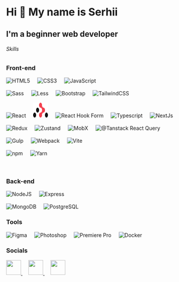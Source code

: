 # Hi 👋 My name is Serhii

## I'm a beginner web developer

###### Skills

### Front-end

<p align="left">

 <img src="https://raw.githubusercontent.com/danielcranney/readme-generator/main/public/icons/skills/html5-colored.svg" width="40" height="40" alt="HTML5" />
  
  <img width="12" />
  
  <img src="https://raw.githubusercontent.com/danielcranney/readme-generator/main/public/icons/skills/css3-colored.svg" width="40" height="40" alt="CSS3" />
  
  <img width="12" />
  
  <img src="https://raw.githubusercontent.com/danielcranney/readme-generator/main/public/icons/skills/javascript-colored.svg" width="40" height="40" alt="JavaScript" />

  <br>
  <br>

  <img src="https://raw.githubusercontent.com/danielcranney/readme-generator/main/public/icons/skills/sass-colored.svg" width="40" height="40" alt="Sass" />
  
  <img width="12" />
  
  <img src="https://cdn4.iconfinder.com/data/icons/logos-and-brands/512/198_Less_logo_logos-512.png" width="40" height="40" alt="Less" />
  
  <img width="12" />
  
  <img src="https://raw.githubusercontent.com/danielcranney/readme-generator/main/public/icons/skills/bootstrap-colored.svg" width="40" height="40" alt="Bootstrap" />
  
  <img width="12" />
  
  <img src="https://raw.githubusercontent.com/danielcranney/readme-generator/main/public/icons/skills/tailwindcss-colored.svg" width="40" height="40" alt="TailwindCSS" />

  <br>
  <br>

  <img src="https://raw.githubusercontent.com/danielcranney/readme-generator/main/public/icons/skills/react-colored.svg" width="40" height="40" alt="React" />
 
  <img width="12" />
  
  <img src="./assets/rr_logo_light.svg" width="40" height="40" alt="React Router" />
 
  <img width="12" />
  
  <img src="https://react-hook-form.com/images/logo/react-hook-form-logo-only.svg" width="40" height="40" alt="React Hook Form" />
 
  <img width="12" />

  <img src="https://raw.githubusercontent.com/danielcranney/readme-generator/main/public/icons/skills/typescript-colored.svg" width="40" height="40" alt="Typescript" />

  <img width="12" />
  
  <img src="https://raw.githubusercontent.com/danielcranney/readme-generator/main/public/icons/skills/nextjs-colored.svg" width="40" height="40" alt="NextJs" />

  <br>
  <br>

  <img src="https://raw.githubusercontent.com/danielcranney/readme-generator/main/public/icons/skills/redux-colored.svg" width="40" height="40" alt="Redux" />
  
  <img width="12" />
  
  <img src="https://user-images.githubusercontent.com/958486/218346783-72be5ae3-b953-4dd7-b239-788a882fdad6.svg" width="40" height="40" alt="Zustand" />
  
  <img width="12" />
  
  <img src="https://cdn.worldvectorlogo.com/logos/mobx.svg" width="40" height="40" alt="MobX" />
  
  <img width="12" />
  
  <img src="https://seeklogo.com/images/R/react-query-logo-1340EA4CE9-seeklogo.com.png" width="40" height="40" alt="@Tanstack React Query" />

  <br>
  <br>

  <img src="https://www.svgrepo.com/show/303440/gulp-logo.svg" width="40" height="40" alt="Gulp" />
  
  <img width="12" />
  
  <img src="https://raw.githubusercontent.com/danielcranney/readme-generator/main/public/icons/skills/webpack-colored.svg" width="40" height="40" alt="Webpack" />
  
  <img width="12" />
  
  <img src="https://raw.githubusercontent.com/danielcranney/readme-generator/main/public/icons/skills/vite-colored.svg" width="40" height="40" alt="Vite" />

  <br>
  <br>

  <img src="https://www.cdnlogo.com/logos/n/39/npm-square-red.svg" width="40" height="40" alt="npm" />

  <img width="12" />
  
  <img src="https://static-00.iconduck.com/assets.00/yarn-original-icon-256x256-gh6uo2q2.png" width="40" height="40" alt="Yarn" />

  <br>
  <br>
  <br>

</p>

### Back-end

<p align="left">

  <img src="https://raw.githubusercontent.com/danielcranney/readme-generator/main/public/icons/skills/nodejs-colored.svg" width="40" height="40" alt="NodeJS" />

  <img width="12" />

  <img src="https://raw.githubusercontent.com/danielcranney/readme-generator/main/public/icons/skills/express-colored.svg" width="40" height="40" alt="Express" />

  <br>
  <br>

  <img src="https://raw.githubusercontent.com/danielcranney/readme-generator/main/public/icons/skills/mongodb-colored.svg" width="40" height="40" alt="MongoDB" />

  <img width="12" />

  <img src="https://raw.githubusercontent.com/danielcranney/readme-generator/main/public/icons/skills/postgresql-colored.svg" width="40" height="40" alt="PostgreSQL" />

</p>

### Tools

  <p align="left">

  <img src="https://raw.githubusercontent.com/danielcranney/readme-generator/main/public/icons/skills/figma-colored.svg" width="40" height="40" alt="Figma" />

  <img width="12" />

  <img src="https://raw.githubusercontent.com/danielcranney/readme-generator/main/public/icons/skills/photoshop-colored.svg" width="40" height="40" alt="Photoshop" />
  
  <img width="12" />

  <img src="https://raw.githubusercontent.com/danielcranney/readme-generator/main/public/icons/skills/premierepro-colored.svg" width="40" height="40" alt="Premiere Pro" />
  
  <img width="12" />

  <img src="https://raw.githubusercontent.com/danielcranney/readme-generator/main/public/icons/skills/docker-colored.svg" width="40" height="40" alt="Docker" />

</p>

### Socials

  <p align="left">

  <a href="http://www.instagram.com/serlisovyk" target="_blank" rel="noreferrer">
    <picture>
      <source media="(prefers-color-scheme: dark)" srcset="https://raw.githubusercontent.com/danielcranney/readme-generator/main/public/icons/socials/instagram-dark.svg" />
      <source media="(prefers-color-scheme: light)" srcset="https://raw.githubusercontent.com/danielcranney/readme-generator/main/public/icons/socials/instagram.svg" />
      <img src="https://raw.githubusercontent.com/danielcranney/readme-generator/main/public/icons/socials/instagram.svg" width="40" height="40" />
    </picture>
  </a> 
  <img width="12" />
  <a href="https://www.linkedin.com/in/serhii-lisovyk-b43a4b29b" target="_blank" rel="noreferrer">
    <picture>
      <source media="(prefers-color-scheme: dark)" srcset="https://raw.githubusercontent.com/danielcranney/readme-generator/main/public/icons/socials/linkedin-dark.svg" />
      <source media="(prefers-color-scheme: light)" srcset="https://raw.githubusercontent.com/danielcranney/readme-generator/main/public/icons/socials/linkedin.svg" />
      <img src="https://raw.githubusercontent.com/danielcranney/readme-generator/main/public/icons/socials/linkedin.svg" width="40" height="40" />
    </picture>
  </a>
  <img width="12" />
  <a href="https://t.me/serlisovyk" target="_blank" rel="noreferrer">
    <picture>
      <source media="(prefers-color-scheme: dark)" srcset="https://www.svgrepo.com/show/68768/telegram.svg" />
      <source media="(prefers-color-scheme: light)" srcset="https://upload.wikimedia.org/wikipedia/commons/thumb/8/83/Telegram_2019_Logo.svg/2048px-Telegram_2019_Logo.svg.png" />
      <img src="https://upload.wikimedia.org/wikipedia/commons/thumb/8/83/Telegram_2019_Logo.svg/2048px-Telegram_2019_Logo.svg.png" width="40" height="40" />
    </picture>
  </a>

</p>
